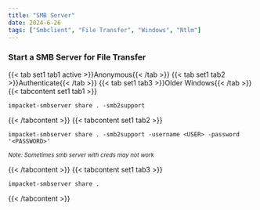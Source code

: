 ```yaml
---
title: "SMB Server"
date: 2024-6-26
tags: ["Smbclient", "File Transfer", "Windows", "Ntlm"]
---
```


### Start a SMB Server for File Transfer

{{< tab set1 tab1 active >}}Anonymous{{< /tab >}}
{{< tab set1 tab2 >}}Authenticate{{< /tab >}}
{{< tab set1 tab3 >}}Older Windows{{< /tab >}}
{{< tabcontent set1 tab1 >}}

```console
impacket-smbserver share . -smb2support
```

{{< /tabcontent >}}
{{< tabcontent set1 tab2 >}}

```console
impacket-smbserver share . -smb2support -username <USER> -password '<PASSWORD>'
```

<small>*Note: Sometimes smb server with creds may not work*</small>

{{< /tabcontent >}}
{{< tabcontent set1 tab3 >}}

```console
impacket-smbserver share .
```

{{< /tabcontent >}}
